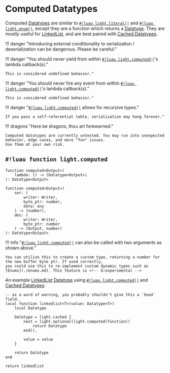 # Computed Datatypes

Computed [Datatypes](../index.md) are similar to [`#!luau light.literal()`](./literal.md) and
[`#!luau light.enum()`](./enums.md), except they are a function which returns a [Datatype](../index.md). They are mostly
useful for <a href="https://en.wikipedia.org/wiki/Linked_list" target="_blank">LinkedList</a>, and are best paired with
[Cached Datatypes](./cached.md).

!!! danger "Introducing external conditionality to serialization / deserialization can be dangerous. Please be careful."

!!! danger "You should never yield from within [`#!luau light.computed()`](./computed.md)'s lambda callback(s)."

    This is considered undefined behavior."

!!! danger "You should never fire any event from within [`#!luau light.computed()`](./computed.md)'s lambda callback(s)."

    This is considered undefined behavior."

!!! danger "[`#!luau light.computed()`](./computed.md) allows for recursive types."

    If you pass a self-referential table, serialization may hang forever."

!!! dragons "Here be dragons, thou art forewarned."

    Computed datatypes are currently untested. You may run into unexpected behavior, edge cases, and more "fun" issues.
    Use them at your own risk.

## `#!luau function light.computed`

```luau title='<!-- b:client --> <!-- b:server --> <!-- b:shared --> <!-- b:experimental --> <!-- b:sync -->'
function computed<Output>(
    lambda: () -> (Datatype<Output>)
): Datatype<Output>
```

```luau
function computed<Output>(
    ser: (
        writer: Writer,
        byte_ptr: number,
        data: any
    ) -> (number),
    des: (
        writer: Writer,
        byte_ptr: number
    ) -> (Output, number)
): Datatype<Output>
```

!!! info "[`#!luau light.computed()`](./computed.md) can also be called with two arguments as shown above."

    You can utilize this to create a custom type, returning a number for the new buffer byte ptr. If used correctly,
    you could use this to re-implement custom dynamic types such as [Enums](./enums.md). This feature is <!-- b:experimental -->

An example <a href="https://en.wikipedia.org/wiki/Linked_list" target="_blank">LinkedList</a> [Datatype](../index.md)
using [`#!luau light.computed()`](./computed.md) and [Cached Datatypes](./cached.md):

```luau title="linked_list.luau"
-- as a word of warning, you probably shouldn't give this a `head` field.
local function linkedlist<T>(value: Datatype<T>)
    local Datatype

    Datatype = light.cached {
        next = light.optional(light.computed(function()
            return Datatype
        end)),
        
        value = value
    }
 
    return Datatype
end

return linkedlist
```
